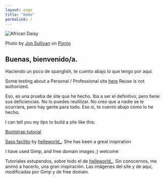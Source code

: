 ```yaml
---
layout: page
title: "Home"
permalink: /
---
```


![African Daisy](/images/PIXNIO-17262-725x544.jpeg "African Daisy")

Photo by <a href="https://pixnio.com/flora-plants/flowers/african-daisy-pictures/african-daisy-with-studio-lighting">Jon Sullivan</a> on <a href="https://pixnio.com/">Pixnio</a>

## Buenas, bienvenido/a. 

Haciendo un poco de spanglish, te cuento abajo lo que tengo por aquí.

Some testing about a Personal / Professional site [here](https://ruthc-w.github.io/site/index.html)
Reuse is not authorized.

Eso, es una prueba de site que he hecho. Iba a ser el definitivo, pero tiene sus deficiencias. No lo puedes reutilizar.
No creo que a nadie se le ocurriera, pero hay gente para todo. Eso sí, te cuento abajo cómo lo he hecho.

I can tell you my tips to build a site like this:

[Bootstrap tutorial](https://websitesetup.org/bootstrap-tutorial-for-beginners/)

[Sass facilito](https://galuxui.com.es/#/sass-facilito-parte-1) by [helleworld_](https://twitter.com/helleworld_). She has been a great inspiration

I have used Gimp, and free domain images ;) welcome

Tutoriales estupendos, sobre todo el de [helleworld_](https://twitter.com/helleworld_). Sin conocernos, me animó a hacerlo, una gran inspiración. Las imágenes del site y de aquí, modificadas por Gimp y de free domain.

